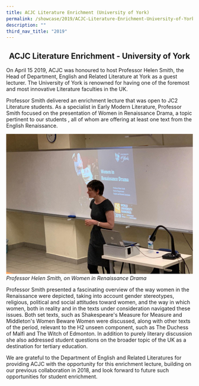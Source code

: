 ```yaml
---
title: ACJC Literature Enrichment (University of York)
permalink: /showcase/2019/ACJC-Literature-Enrichment-University-of-York/
description: ""
third_nav_title: "2019"
---
```

## <center> ACJC Literature Enrichment - University of York </center>

On April 15 2019, ACJC was honoured to host Professor Helen Smith, the Head of Department, English and Related Literature at York as a guest lecturer. The University of York is renowned for having one of the foremost and most innovative Literature faculties in the UK.

  

Professor Smith delivered an enrichment lecture that was open to JC2 Literature students. As a specialist in Early Modern Literature, Professor Smith focused on the presentation of Women in Renaissance Drama, a topic pertinent to our students , all of whom are offering at least one text from the English Renaissance.

![](/images/LiteratureEnrichment.jpeg)
_Professor Helen Smith, on Women in Renaissance Drama_


Professor Smith presented a fascinating overview of the way women in the Renaissance were depicted, taking into account gender stereotypes, religious, political and social attitudes toward women, and the way in which women, both in reality and in the texts under consideration navigated these issues. Both set texts, such as Shakespeare's Measure for Measure and Middleton's Women Beware Women were discussed, along with other texts of the period, relevant to the H2 unseen component, such as The Duchess of Malfi and The Witch of Edmonton. In addition to purely literary discussion she also addressed student questions on the broader topic of the UK as a destination for tertiary education.

We are grateful to the Department of English and Related Literatures for providing ACJC with the opportunity for this enrichment lecture, building on our previous collaboration in 2018, and look forward to future such opportunities for student enrichment.
